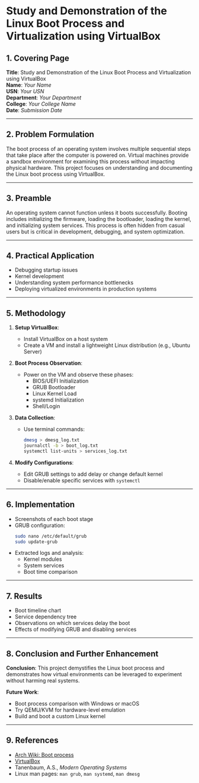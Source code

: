 # Study and Demonstration of the Linux Boot Process and Virtualization using VirtualBox

## 1. Covering Page
**Title**: Study and Demonstration of the Linux Boot Process and Virtualization using VirtualBox  
**Name**: *Your Name*  
**USN**: *Your USN*  
**Department**: *Your Department*  
**College**: *Your College Name*  
**Date**: *Submission Date*  

---

## 2. Problem Formulation
The boot process of an operating system involves multiple sequential steps that take place after the computer is powered on. Virtual machines provide a sandbox environment for examining this process without impacting physical hardware. This project focuses on understanding and documenting the Linux boot process using VirtualBox.

---

## 3. Preamble
An operating system cannot function unless it boots successfully. Booting includes initializing the firmware, loading the bootloader, loading the kernel, and initializing system services. This process is often hidden from casual users but is critical in development, debugging, and system optimization.

---

## 4. Practical Application
- Debugging startup issues
- Kernel development
- Understanding system performance bottlenecks
- Deploying virtualized environments in production systems

---

## 5. Methodology
1. **Setup VirtualBox**:
   - Install VirtualBox on a host system
   - Create a VM and install a lightweight Linux distribution (e.g., Ubuntu Server)

2. **Boot Process Observation**:
   - Power on the VM and observe these phases:
     - BIOS/UEFI Initialization
     - GRUB Bootloader
     - Linux Kernel Load
     - systemd Initialization
     - Shell/Login

3. **Data Collection**:
   - Use terminal commands:
     ```bash
     dmesg > dmesg_log.txt
     journalctl -b > boot_log.txt
     systemctl list-units > services_log.txt
     ```

4. **Modify Configurations**:
   - Edit GRUB settings to add delay or change default kernel
   - Disable/enable specific services with `systemctl`

---

## 6. Implementation
- Screenshots of each boot stage
- GRUB configuration:
  ```bash
  sudo nano /etc/default/grub
  sudo update-grub
  ```
- Extracted logs and analysis:
  - Kernel modules
  - System services
  - Boot time comparison

---

## 7. Results
- Boot timeline chart
- Service dependency tree
- Observations on which services delay the boot
- Effects of modifying GRUB and disabling services

---

## 8. Conclusion and Further Enhancement
**Conclusion**: This project demystifies the Linux boot process and demonstrates how virtual environments can be leveraged to experiment without harming real systems. 

**Future Work**:
- Boot process comparison with Windows or macOS
- Try QEMU/KVM for hardware-level emulation
- Build and boot a custom Linux kernel

---

## 9. References
- [Arch Wiki: Boot process](https://wiki.archlinux.org/title/Boot_process)
- [VirtualBox](https://www.virtualbox.org/)
- Tanenbaum, A.S., *Modern Operating Systems*
- Linux man pages: `man grub`, `man systemd`, `man dmesg`

